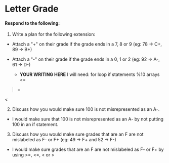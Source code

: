 # Letter Grade
#### Respond to the following:

1. Write a plan for the following extension:
  * Attach a "+" on their grade if the grade ends in a 7, 8 or 9 (eg: 78 -> C+, 89 -> B+)
  * Attach a "-" on their grade if the grade ends in a 0, 1 or 2 (eg: 92 -> A-, 61 -> D-)

    * **YOUR WRITING HERE**
I will need:
for loop
if statements
%10
arrays
<=
>=
>
<

2. Discuss how you would make sure 100 is not misrepresented as an A-.
  * I would make sure that 100 is not misrepresented as an A- by not putting 100 in an if statement.


3. Discuss how you would make sure grades that are an F are not mislabeled as F- or F+ (eg: 49 -> F+ and 52 -> F-)
  * I would make sure grades that are an F are not mislabeled as F- or F+ by using >=, <=, < or >

